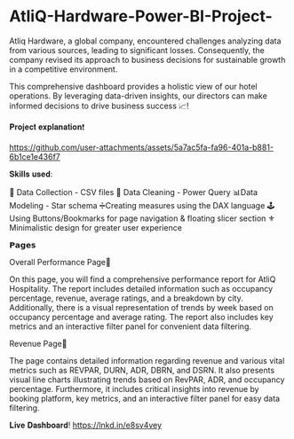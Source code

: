 # AtliQ-Hardware-Power-BI-Project-
Atliq Hardware, a global company, encountered challenges analyzing data from various sources, leading to significant losses. Consequently, the company revised its approach to business decisions for sustainable growth in a competitive environment.

This comprehensive dashboard provides a holistic view of our hotel operations. By leveraging data-driven insights, our directors can make informed decisions to drive business success 📈!

   𝐏𝐫𝐨𝐣𝐞𝐜𝐭 𝐞𝐱𝐩𝐥𝐚𝐧𝐚𝐭𝐢𝐨𝐧❗

   

https://github.com/user-attachments/assets/5a7ac5fa-fa96-401a-b881-6b1ce1e436f7



𝐒𝐤𝐢𝐥𝐥𝐬 𝐮𝐬𝐞𝐝:

 🔧 Data Collection - CSV files
🧹 Data Cleaning  - Power Query
📊Data Modeling - Star schema
➗Creating measures using the DAX language
🕹️ Using Buttons/Bookmarks for page navigation & floating slicer section
⚜️ Minimalistic design for greater user experience

 𝗣𝗮𝗴𝗲𝘀

Overall Performance Page💾

On this page, you will find a comprehensive performance report for AtliQ Hospitality. The report includes detailed information such as occupancy percentage, revenue, average ratings, and a breakdown by city. Additionally, there is a visual representation of trends by week based on occupancy percentage and average rating. The report also includes key metrics and an interactive filter panel for convenient data filtering.

 Revenue Page🏦

The page contains detailed information regarding revenue and various vital metrics such as REVPAR, DURN, ADR, DBRN, and DSRN. It also presents visual line charts illustrating trends based on RevPAR, ADR, and occupancy percentage. Furthermore, it includes critical insights into revenue by booking platform, key metrics, and an interactive filter panel for easy data filtering.

 𝐋𝐢𝐯𝐞 𝐃𝐚𝐬𝐡𝐛𝐨𝐚𝐫𝐝! https://lnkd.in/e8sv4vey
